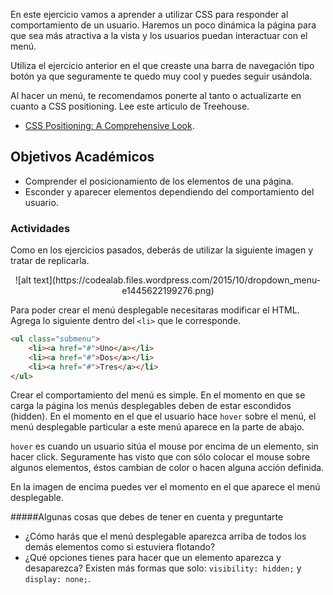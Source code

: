 En este ejercicio vamos a aprender a utilizar CSS para responder al comportamiento de un usuario. Haremos un poco dinámica la página para que sea más atractiva a la vista y los usuarios puedan interactuar con el menú.

Utiliza el ejercicio anterior en el que creaste una barra de navegación tipo botón ya que seguramente te quedo muy cool y puedes seguir usándola.

Al hacer un menú, te recomendamos ponerte al tanto o actualizarte en cuanto a CSS positioning. Lee este articulo de Treehouse.

- [CSS Positioning: A Comprehensive Look](http://blog.teamtreehouse.com/css-positioning).

## Objetivos Académicos

- Comprender el posicionamiento de los elementos de una página.
- Esconder y aparecer elementos dependiendo del comportamiento del usuario.

### Actividades

Como en los ejercicios pasados, deberás de utilizar la siguiente imagen y tratar de replicarla.

<center>
    ![alt text](https://codealab.files.wordpress.com/2015/10/dropdown_menu-e1445622199276.png)
</center>

Para poder crear el menú desplegable necesitaras modificar el HTML. Agrega lo siguiente dentro del `<li>` que le corresponde.

```html
<ul class="submenu">
    <li><a href="#">Uno</a></li>
    <li><a href="#">Dos</a></li>
    <li><a href="#">Tres</a></li>
</ul>
```

Crear el comportamiento del menú es simple. En el momento en que se carga la página los menús desplegables deben de estar escondidos (hidden). En el momento en el que el usuario hace `hover` sobre el menú, el menú desplegable particular a este menú aparece en la parte de abajo.

`hover` es cuando un usuario sitúa el mouse por encima de un elemento, sin hacer click. Seguramente has visto que con sólo colocar el mouse sobre algunos elementos, éstos cambian de color o hacen alguna acción definida.

En la imagen de encima puedes ver el momento en el que aparece el menú desplegable.

#####Algunas cosas que debes de tener en cuenta y preguntarte

- ¿Cómo harás que el menú desplegable aparezca arriba de todos los demás elementos como si estuviera flotando?
- ¿Qué opciones tienes para hacer que un elemento aparezca y desaparezca? Existen más formas que solo: `visibility: hidden;` y `display: none;`.

